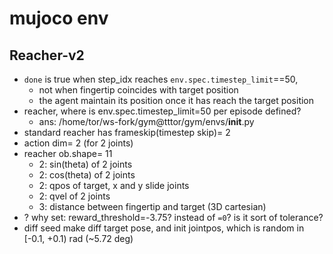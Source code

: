 # mujoco env

## Reacher-v2
* `done` is true when step_idx reaches `env.spec.timestep_limit`==50,
  * not when fingertip coincides with target position
  * the agent maintain its position once it has reach the target position
* reacher, where is env.spec.timestep_limit=50 per episode defined?
  * ans: /home/tor/ws-fork/gym@tttor/gym/envs/__init__.py
* standard reacher has frameskip(timestep skip)= 2
* action dim= 2 (for 2 joints)
* reacher ob.shape= 11
  * 2: sin(theta) of 2 joints
  * 2: cos(theta) of 2 joints
  * 2: qpos of target, x and y slide joints
  * 2: qvel of 2 joints
  * 3: distance between fingertip and target (3D cartesian)
* ? why set: reward_threshold=-3.75? instead of `=0`?
  is it sort of tolerance?
* diff seed make diff target pose,
  and init jointpos, which is random in [-0.1, +0.1) rad (~5.72 deg)
